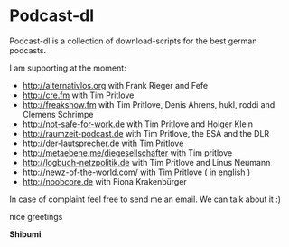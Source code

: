 # Podcast-dl

Podcast-dl is a collection of download-scripts for the best german podcasts.

I am supporting at the moment:

* http://alternativlos.org with Frank Rieger and Fefe
* http://cre.fm with Tim Pritlove
* http://freakshow.fm with Tim Pritlove, Denis Ahrens, hukl, roddi and Clemens Schrimpe
* http://not-safe-for-work.de with Tim Pritlove and Holger Klein
* http://raumzeit-podcast.de with Tim Pritlove, the ESA and the DLR
* http://der-lautsprecher.de with Tim Pritlove
* http://metaebene.me/diegesellschafter with Tim pritlove
* http://logbuch-netzpolitik.de with Tim Pritlove and Linus Neumann
* http://newz-of-the-world.com/ with Tim Pritlove ( in english )
* http://noobcore.de with Fiona Krakenbürger 

In case of complaint feel free to send me an email. We can talk about it :)

nice greetings

**Shibumi**
